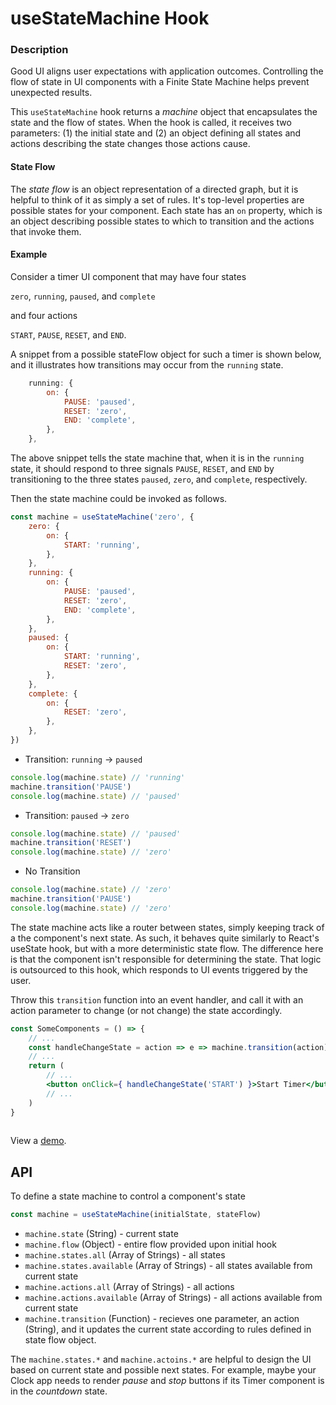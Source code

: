 # useStateMachine Hook

### Description

Good UI aligns user expectations with application outcomes. Controlling the flow of state in UI components with a Finite State Machine helps prevent unexpected results. 

This `useStateMachine` hook returns a _machine_ object that encapsulates the state and the flow of states. When the hook is called, it receives two parameters: (1) the initial state and (2) an object defining all states and actions describing the state changes those actions cause.

#### State Flow

The _state flow_ is an object representation of a directed graph, but it is helpful to think of it as simply a set of rules. It's top-level properties are possible states for your component. Each state has an `on` property, which is an object describing possible states to which to transition and the actions that invoke them.

#### Example

Consider a timer UI component that may have four states

`zero`, `running`, `paused`, and `complete`

and four actions

`START`, `PAUSE`, `RESET`, and `END`.

A snippet from a possible stateFlow object for such a timer is shown below, and it illustrates how transitions may occur from the `running` state.

```js
    running: {
        on: {
            PAUSE: 'paused',
            RESET: 'zero',
            END: 'complete',
        },
    },
```

The above snippet tells the state machine that, when it is in the `running` state, it should respond to three signals `PAUSE`, `RESET`, and `END` by transitioning to the three states `paused`, `zero`, and `complete`, respectively.

Then the state machine could be invoked as follows.

```js
const machine = useStateMachine('zero', {
    zero: {
        on: {
            START: 'running',
        },
    },
    running: {
        on: {
            PAUSE: 'paused',
            RESET: 'zero',
            END: 'complete',
        },
    },
    paused: {
        on: {
            START: 'running',
            RESET: 'zero',
        },
    },
    complete: {
        on: {
            RESET: 'zero',
        },
    },
})
```

- Transition: `running` -> `paused`

```js
console.log(machine.state) // 'running'
machine.transition('PAUSE')
console.log(machine.state) // 'paused'
```

- Transition: `paused` -> `zero`

```js
console.log(machine.state) // 'paused'
machine.transition('RESET')
console.log(machine.state) // 'zero'
```

- No Transition

```js
console.log(machine.state) // 'zero'
machine.transition('PAUSE')
console.log(machine.state) // 'zero'
```

The state machine acts like a router between states, simply keeping track of a the component's next state. As such, it behaves quite similarly to React's useState hook, but with a more deterministic state flow. The difference here is that the component isn't responsible for determining the state. That logic is outsourced to this hook, which responds to UI events triggered by the user.

Throw this `transition` function into an event handler, and call it with an action parameter to change (or not change) the state accordingly.


```jsx
const SomeComponents = () => {
    // ...
    const handleChangeState = action => e => machine.transition(action)
    // ...
    return (
        // ...
        <button onClick={ handleChangeState('START') }>Start Timer</button>
        // ...
    )
}
    

```

View a [demo](https://mbwatson.github.io/use-state-machine-example).

## API

To define a state machine to control a component's state

```js
const machine = useStateMachine(initialState, stateFlow)
```

- `machine.state` (String) - current state
- `machine.flow` (Object) - entire flow provided upon initial hook
- `machine.states.all` (Array of Strings) - all states
- `machine.states.available` (Array of Strings) - all states available from current state
- `machine.actions.all` (Array of Strings) - all actions
- `machine.actions.available` (Array of Strings) - all actions available from current state
- `machine.transition` (Function) - recieves one parameter, an action (String), and it updates the current state according to rules defined in state flow object.

The `machine.states.*` and `machine.actoins.*` are helpful to design the UI based on current state and possible next states. For example, maybe your Clock app needs to render _pause_ and _stop_ buttons if its Timer component is in the _countdown_ state.